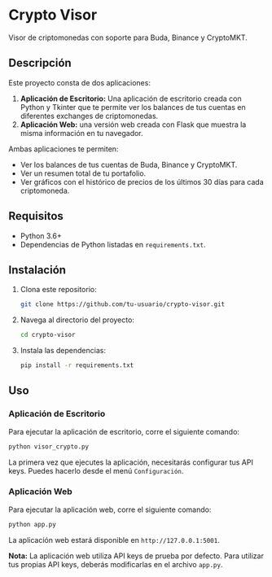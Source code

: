 # Crypto Visor

Visor de criptomonedas con soporte para Buda, Binance y CryptoMKT.

## Descripción

Este proyecto consta de dos aplicaciones:

1.  **Aplicación de Escritorio:** Una aplicación de escritorio creada con Python y Tkinter que te permite ver los balances de tus cuentas en diferentes exchanges de criptomonedas.
2.  **Aplicación Web:** una versión web creada con Flask que muestra la misma información en tu navegador.

Ambas aplicaciones te permiten:

*   Ver los balances de tus cuentas de Buda, Binance y CryptoMKT.
*   Ver un resumen total de tu portafolio.
*   Ver gráficos con el histórico de precios de los últimos 30 días para cada criptomoneda.

## Requisitos

*   Python 3.6+
*   Dependencias de Python listadas en `requirements.txt`.

## Instalación

1.  Clona este repositorio:
    ```bash
    git clone https://github.com/tu-usuario/crypto-visor.git
    ```
2.  Navega al directorio del proyecto:
    ```bash
    cd crypto-visor
    ```
3.  Instala las dependencias:
    ```bash
    pip install -r requirements.txt
    ```

## Uso

### Aplicación de Escritorio

Para ejecutar la aplicación de escritorio, corre el siguiente comando:

```bash
python visor_crypto.py
```

La primera vez que ejecutes la aplicación, necesitarás configurar tus API keys. Puedes hacerlo desde el menú `Configuración`.

### Aplicación Web

Para ejecutar la aplicación web, corre el siguiente comando:

```bash
python app.py
```

La aplicación web estará disponible en `http://127.0.0.1:5001`.

**Nota:** La aplicación web utiliza API keys de prueba por defecto. Para utilizar tus propias API keys, deberás modificarlas en el archivo `app.py`.
